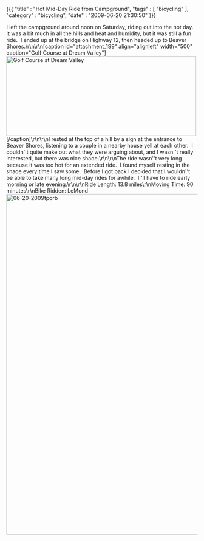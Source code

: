 {{{ "title" : "Hot Mid-Day Ride from Campground", "tags" : [ "bicycling" ], "category" : "bicycling", "date" : "2009-06-20 21:30:50" }}}

I left the campground around noon on Saturday, riding out into the hot day.  It was a bit much in all the hills and heat and humidity, but it was still a fun ride.  I ended up at the bridge on Highway 12, then headed up to Beaver Shores.\r\n\r\n[caption id="attachment_199" align="alignleft" width="500" caption="Golf Course at Dream Valley"]<a href="http://mark-ott.info/blog/wp-content/uploads/2009/06/golf_course_at_dream_valley_photo0261.jpg"><img class="size-full wp-image-199" title="golf_course_at_dream_valley_photo0261" src="http://mark-ott.info/blog/wp-content/uploads/2009/06/golf_course_at_dream_valley_photo0261.jpg" alt="Golf Course at Dream Valley" width="500" height="210" /></a>[/caption]\r\n\r\nI rested at the top of a hill by a sign at the entrance to Beaver Shores, listening to a couple in a nearby house yell at each other.  I couldn''t quite make out what they were arguing about, and I wasn''t really interested, but there was nice shade.\r\n\r\nThe ride wasn''t very long because it was too hot for an extended ride.  I found myself resting in the shade every time I saw some.  Before I got back I decided that I wouldn''t be able to take many long mid-day rides for awhile.  I''ll have to ride early morning or late evening.\r\n\r\nRide Length: 13.8 miles\r\nMoving Time: 90 minutes\r\nBike Ridden: LeMond<a href="http://mark-ott.info/blog/wp-content/uploads/2009/06/06-20-2009tporb.jpg"><img class="alignleft size-full wp-image-197" title="06-20-2009tporb" src="http://mark-ott.info/blog/wp-content/uploads/2009/06/06-20-2009tporb.jpg" alt="06-20-2009tporb" width="954" height="897" /></a>